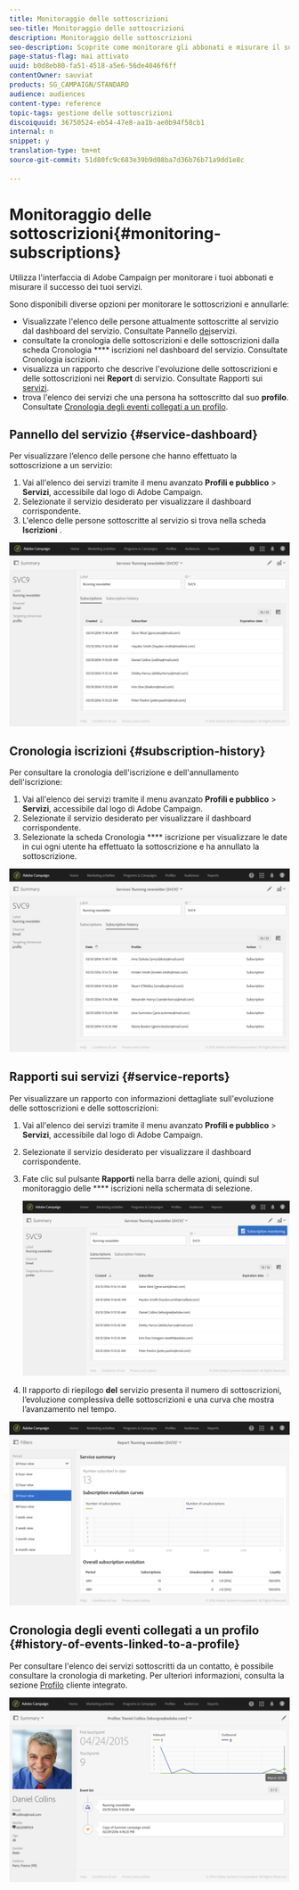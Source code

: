 ```yaml
---
title: Monitoraggio delle sottoscrizioni
seo-title: Monitoraggio delle sottoscrizioni
description: Monitoraggio delle sottoscrizioni
seo-description: Scoprite come monitorare gli abbonati e misurare il successo dei servizi utilizzando dashboard e rapporti.
page-status-flag: mai attivato
uuid: b0d8eb80-fa51-4518-a5e6-56de4046f6ff
contentOwner: sauviat
products: SG_CAMPAIGN/STANDARD
audience: audiences
content-type: reference
topic-tags: gestione delle sottoscrizioni
discoiquuid: 36750524-eb54-47e8-aa1b-ae0b94f58cb1
internal: n
snippet: y
translation-type: tm+mt
source-git-commit: 51d80fc9c683e39b9d08ba7d36b76b71a9dd1e8c

---
```



# Monitoraggio delle sottoscrizioni{#monitoring-subscriptions}

Utilizza l'interfaccia di Adobe Campaign per monitorare i tuoi abbonati e misurare il successo dei tuoi servizi.

Sono disponibili diverse opzioni per monitorare le sottoscrizioni e annullarle:

* Visualizzate l'elenco delle persone attualmente sottoscritte al servizio dal dashboard del servizio. Consultate Pannello [dei](#service-dashboard)servizi.
* consultate la cronologia delle sottoscrizioni e delle sottoscrizioni dalla scheda Cronologia **** iscrizioni nel dashboard del servizio. Consultate Cronologia [](#subscription-history)iscrizioni.
* visualizza un rapporto che descrive l'evoluzione delle sottoscrizioni e delle sottoscrizioni nei **Report** di servizio. Consultate Rapporti sui [servizi](#service-reports).
* trova l'elenco dei servizi che una persona ha sottoscritto dal suo **profilo**. Consultate [Cronologia degli eventi collegati a un profilo](#history-of-events-linked-to-a-profile).

## Pannello del servizio {#service-dashboard}

Per visualizzare l’elenco delle persone che hanno effettuato la sottoscrizione a un servizio:

1. Vai all'elenco dei servizi tramite il menu avanzato **Profili e pubblico** &gt; **Servizi**, accessibile dal logo di Adobe Campaign.
1. Selezionate il servizio desiderato per visualizzare il dashboard corrispondente.
1. L'elenco delle persone sottoscritte al servizio si trova nella scheda **Iscrizioni** .

![](assets/lp_monitoring_subscriptions_1.png)

## Cronologia iscrizioni {#subscription-history}

Per consultare la cronologia dell'iscrizione e dell'annullamento dell'iscrizione:

1. Vai all'elenco dei servizi tramite il menu avanzato **Profili e pubblico** &gt; **Servizi**, accessibile dal logo di Adobe Campaign.
1. Selezionate il servizio desiderato per visualizzare il dashboard corrispondente.
1. Selezionate la scheda Cronologia **** iscrizione per visualizzare le date in cui ogni utente ha effettuato la sottoscrizione e ha annullato la sottoscrizione.

![](assets/lp_monitoring_subscriptions_2.png)

## Rapporti sui servizi {#service-reports}

Per visualizzare un rapporto con informazioni dettagliate sull'evoluzione delle sottoscrizioni e delle sottoscrizioni:

1. Vai all'elenco dei servizi tramite il menu avanzato **Profili e pubblico** &gt; **Servizi**, accessibile dal logo di Adobe Campaign.
1. Selezionate il servizio desiderato per visualizzare il dashboard corrispondente.
1. Fate clic sul pulsante **Rapporti** nella barra delle azioni, quindi sul monitoraggio delle **** iscrizioni nella schermata di selezione.

   ![](assets/lp_monitoring_subscriptions_3.png)

1. Il rapporto di riepilogo **del** servizio presenta il numero di sottoscrizioni, l’evoluzione complessiva delle sottoscrizioni e una curva che mostra l’avanzamento nel tempo.

![](assets/lp_monitoring_subscriptions_4.png)

## Cronologia degli eventi collegati a un profilo {#history-of-events-linked-to-a-profile}

Per consultare l'elenco dei servizi sottoscritti da un contatto, è possibile consultare la cronologia di marketing. Per ulteriori informazioni, consulta la sezione [Profilo](../../audiences/using/integrated-customer-profile.md) cliente integrato.

![](assets/lp_monitoring_subscriptions_5.png)

